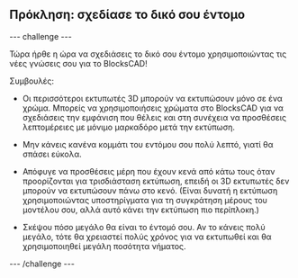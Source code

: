 ## Πρόκληση: σχεδίασε το δικό σου έντομο

--- challenge ---

Τώρα ήρθε η ώρα να σχεδιάσεις το δικό σου έντομο χρησιμοποιώντας τις νέες γνώσεις σου για το BlocksCAD!

Συμβουλές:

+ Οι περισσότεροι εκτυπωτές 3D μπορούν να εκτυπώσουν μόνο σε ένα χρώμα. Μπορείς να χρησιμοποιήσεις χρώματα στο BlocksCAD για να σχεδιάσεις την εμφάνιση που θέλεις και στη συνέχεια να προσθέσεις λεπτομέρειες με μόνιμο μαρκαδόρο μετά την εκτύπωση.

+ Μην κάνεις κανένα κομμάτι του εντόμου σου πολύ λεπτό, γιατί θα σπάσει εύκολα.

+ Απόφυγε να προσθέσεις μέρη που έχουν κενά από κάτω τους όταν προορίζονται για τρισδιάσταση εκτύπωση, επειδή οι 3D εκτυπωτές δεν μπορούν να εκτυπώσουν πάνω στο κενό. (Είναι δυνατή η εκτύπωση χρησιμοποιώντας υποστηρίγματα για τη συγκράτηση μέρους του μοντέλου σου, αλλά αυτό κάνει την εκτύπωση πιο περίπλοκη.)

+ Σκέψου πόσο μεγάλο θα είναι το έντομό σου. Αν το κάνεις πολύ μεγάλο, τότε θα χρειαστεί πολύς χρόνος για να εκτυπωθεί και θα χρησιμοποιηθεί μεγάλη ποσότητα νήματος.

--- /challenge ---



 




  
